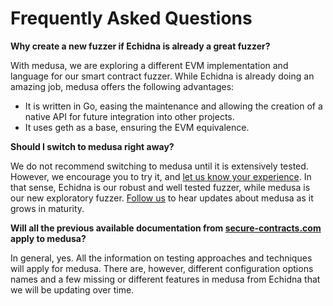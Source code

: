 # Frequently Asked Questions

**Why create a new fuzzer if Echidna is already a great fuzzer?**

With medusa, we are exploring a different EVM implementation and language for our smart contract fuzzer. While Echidna is already doing an amazing job, medusa offers the following advantages:

- It is written in Go, easing the maintenance and allowing the creation of a native API for future integration into other projects.
- It uses geth as a base, ensuring the EVM equivalence.

**Should I switch to medusa right away?**

We do not recommend switching to medusa until it is extensively tested. However, we encourage you to try it, and [let us know your experience](https://github.com/crytic/medusa/issues). In that sense, Echidna is our robust and well tested fuzzer, while medusa is our new exploratory fuzzer. [Follow us](https://twitter.com/trailofbits/) to hear updates about medusa as it grows in maturity.

**Will all the previous available documentation from [secure-contracts.com](https://secure-contracts.com/) apply to medusa?**

In general, yes. All the information on testing approaches and techniques will apply for medusa. There are, however, different configuration options names and a few missing or different features in medusa from Echidna that we will be updating over time.
